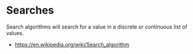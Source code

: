 # Searches

Search algorithms will search for a value in a discrete or continuous list of values.

* <https://en.wikipedia.org/wiki/Search_algorithm>
